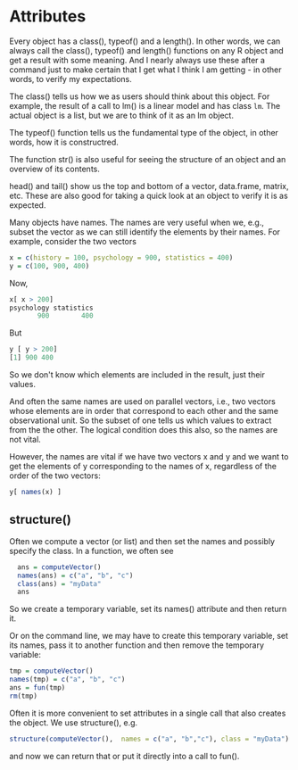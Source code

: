 # Attributes


Every object has a class(), typeof() and a length().
In other words, we can always call the class(), typeof() and length()
functions on any R object and get a result with some meaning.
And I nearly always use these after a command just to make certain that I get what I think I 
am getting - in other words, to verify my expectations.

The class() tells us how we as users should think about this object.
For example, the result of a call to lm() is a linear model and has class `lm`.
The actual object is a list, but we are to think of it as an lm object.

The typeof() function tells us the fundamental type of the object,
in other words, how it is constructred.

The function str() is also useful for seeing the structure of an object and an overview of its
contents.

head() and tail() show us the top and bottom of a vector, data.frame, matrix, etc.
These are also good for taking a quick look at an object to verify it is as expected.

Many objects have names.
The names are very useful when we, e.g., subset the vector as we can still identify the
elements by their names.
For example, consider the two vectors
```r
x = c(history = 100, psychology = 900, statistics = 400)
y = c(100, 900, 400)
```
Now,
```r
x[ x > 200]
psychology statistics 
       900        400 
```
But 
```r
y [ y > 200]
[1] 900 400
```
So we don't know which elements are included in the result, just their values.

And often the same names  are used on parallel vectors, i.e., two vectors whose elements
are in order that correspond to each other and the same observational unit.
So the subset of one tells us which values to extract from the the other.
The logical condition does this also, so the names are not vital.

However, the names are vital if we have two vectors x and y 
and we want to get the elements of y corresponding to the names of x, regardless of the 
order of the two vectors:
```r
y[ names(x) ]
```



## structure()

Often we compute a vector (or list) and then  set the names and possibly specify the class.
In a function, we often see
```r
  ans = computeVector()
  names(ans) = c("a", "b", "c")
  class(ans) = "myData"
  ans
```
So we create a temporary variable, set its names() attribute and then return it.

Or on the command line, we may have to create this temporary variable, set its names, pass it to 
another function and then remove the temporary variable:
```r
tmp = computeVector()
names(tmp) = c("a", "b", "c")
ans = fun(tmp)
rm(tmp)
```

Often it is more convenient to set attributes in a single call that also creates the object.
We use structure(), e.g.
```r
structure(computeVector(),  names = c("a", "b","c"), class = "myData")
```
and now we can return that or put it directly into a call to fun().

